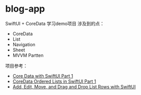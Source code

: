 # blog-app

SwiftUI + CoreData 学习demo项目
涉及到的点：
* CoreData
* List
* Navigation
* Sheet
* MVVM Partten

项目参考：
* [Core Data with SwiftUI Part 1](https://www.youtube.com/watch?v=rrD21xbZfl4&ab_channel=azamsharp)
* [CoreData Ordered Lists in SwiftUI Part 1](https://www.youtube.com/watch?v=2Li7OIQb3hQ&ab_channel=SchwiftyUI)
* [Add, Edit, Move, and Drag and Drop List Rows with SwiftUI](https://www.vadimbulavin.com/add-edit-move-and-drag-and-drop-in-swiftui-list/)
